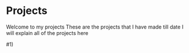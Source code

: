 # Projects
Welcome to my projects
These are the projects that I have made till date I will explain all of the projects here

#1) 

